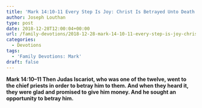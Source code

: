 ```yaml
---
title: 'Mark 14:10-11 Every Step Is Joy: Christ Is Betrayed Unto Death For Us'
author: Joseph Louthan
type: post
date: 2018-12-28T12:00:04+00:00
url: /family-devotions/2018-12-28-mark-14-10-11-every-step-is-joy-christ-will-be-betrayed-unto-death.md/
categories:
  - Devotions
tags:
  - 'Family Devotions: Mark'
draft: false
---
```

**Mark 14:10–11 Then Judas Iscariot, who was one of the twelve, went to the chief priests in order to betray him to them. And when they heard it, they were glad and promised to give him money. And he sought an opportunity to betray him.**
